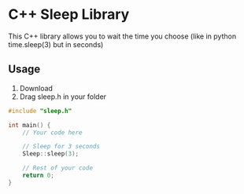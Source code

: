 # C++ Sleep Library

This C++ library allows you to wait the time you choose (like in python time.sleep(3) but in seconds)

## Usage

1. Download
2. Drag sleep.h in your folder

```cpp
#include "sleep.h"

int main() {
    // Your code here

    // Sleep for 3 seconds
    Sleep::sleep(3);

    // Rest of your code
    return 0;
}

```

